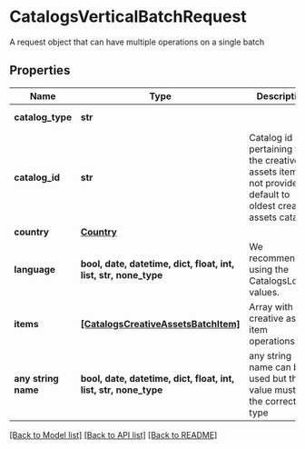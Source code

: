 # CatalogsVerticalBatchRequest

A request object that can have multiple operations on a single batch

## Properties
Name | Type | Description | Notes
------------ | ------------- | ------------- | -------------
**catalog_type** | **str** |  | defaults to "CREATIVE_ASSETS"
**catalog_id** | **str** | Catalog id pertaining to the creative assets item. If not provided, default to oldest creative assets catalog | [optional] 
**country** | [**Country**](Country.md) |  | [optional] 
**language** | **bool, date, datetime, dict, float, int, list, str, none_type** | We recommend using the CatalogsLocale values. | [optional] 
**items** | [**[CatalogsCreativeAssetsBatchItem]**](CatalogsCreativeAssetsBatchItem.md) | Array with creative assets item operations | [optional] 
**any string name** | **bool, date, datetime, dict, float, int, list, str, none_type** | any string name can be used but the value must be the correct type | [optional]

[[Back to Model list]](../README.md#documentation-for-models) [[Back to API list]](../README.md#documentation-for-api-endpoints) [[Back to README]](../README.md)


